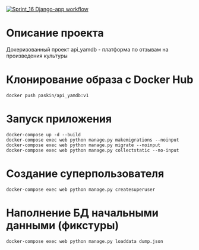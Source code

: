 [![Sprint_16 Django-app workflow](https://github.com/EvgeniyPaskin/yamdb_final/actions/workflows/yamdb_workflow.yml/badge.svg)](https://github.com/EvgeniyPaskin/yamdb_final/actions/workflows/yamdb_workflow.yml)

# Описание проекта
Докеризованный проект api_yamdb - платформа по отзывам на произведения культуры

# Клонирование образа c Docker Hub

```
docker push paskin/api_yamdb:v1
```

# Запуск приложения
```
docker-compose up -d --build 
docker-compose exec web python manage.py makemigrations --noinput
docker-compose exec web python manage.py migrate --noinput
docker-compose exec web python manage.py collectstatic --no-input
```

# Создание суперпользователя

```
docker-compose exec web python manage.py createsuperuser
```


# Наполнение БД начальными данными (фикстуры)

```
docker-compose exec web python manage.py loaddata dump.json
```
